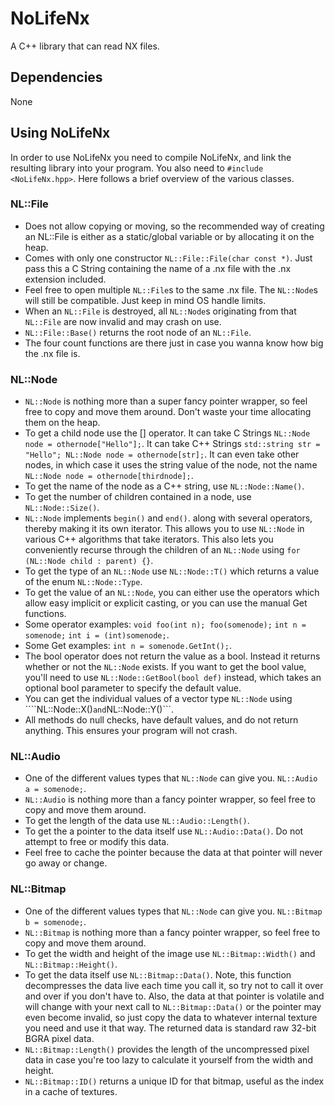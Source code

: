 # NoLifeNx

A C++ library that can read NX files.

## Dependencies

None

## Using NoLifeNx

In order to use NoLifeNx you need to compile NoLifeNx, and link the resulting library into your program.
You also need to ```#include <NoLifeNx.hpp>```. Here follows a brief overview of the various classes.

### NL::File

* Does not allow copying or moving, so the recommended way of creating an NL::File is either as a static/global variable
  or by allocating it on the heap.
* Comes with only one constructor ```NL::File::File(char const *)```.
  Just pass this a C String containing the name of a .nx file with the .nx extension included.
* Feel free to open multiple ```NL::File```s to the same .nx file. The ```NL::Node```s will still be compatible.
  Just keep in mind OS handle limits.
* When an ```NL::File``` is destroyed, all ```NL::Node```s originating from that ```NL::File``` are now invalid and may crash on use.
* ```NL::File::Base()``` returns the root node of an ```NL::File```.
* The four count functions are there just in case you wanna know how big the .nx file is.

### NL::Node

* ```NL::Node``` is nothing more than a super fancy pointer wrapper, so feel free to copy and move them around.
  Don't waste your time allocating them on the heap.
* To get a child node use the [] operator. It can take C Strings ```NL::Node node = othernode["Hello"];```.
  It can take C++ Strings ```std::string str = "Hello"; NL::Node node = othernode[str];```.
  It can even take other nodes, in which case it uses the string value of the node, not the name ```NL::Node node = othernode[thirdnode];```.
* To get the name of the node as a C++ string, use ```NL::Node::Name()```.
* To get the number of children contained in a node, use ```NL::Node::Size()```.
* ```NL::Node``` implements ```begin()``` and ```end()```. along with several operators, thereby making it its own iterator.
  This allows you to use ```NL::Node``` in various C++ algorithms that take iterators.
  This also lets you conveniently recurse through the children of an ```NL::Node``` using ```for (NL::Node child : parent) {}```.
* To get the type of an ```NL::Node``` use ```NL::Node::T()``` which returns a value of the enum ```NL::Node::Type```.
* To get the value of an ```NL::Node```, you can either use the operators which allow easy implicit or explicit casting,
  or you can use the manual Get functions.
* Some operator examples: ```void foo(int n); foo(somenode);``` ```int n = somenode;``` ```int i = (int)somenode;```.
* Some Get examples: ```int n = somenode.GetInt();```.
* The bool operator does not return the value as a bool. Instead it returns whether or not the ```NL::Node``` exists.
  If you want to get the bool value, you'll need to use ```NL::Node::GetBool(bool def)``` instead,
  which takes an optional bool parameter to specify the default value.
* You can get the individual values of a vector type ```NL::Node``` using ````NL::Node::X()``` and ```NL::Node::Y()```.
* All methods do null checks, have default values, and do not return anything. This ensures your program will not crash.

### NL::Audio

* One of the different values types that ```NL::Node``` can give you. ```NL::Audio a = somenode;```.
* ```NL::Audio``` is nothing more than a fancy pointer wrapper, so feel free to copy and move them around.
* To get the length of the data use ```NL::Audio::Length()```.
* To get the a pointer to the data itself use ```NL::Audio::Data()```. Do not attempt to free or modify this data.
* Feel free to cache the pointer because the data at that pointer will never go away or change.

### NL::Bitmap

* One of the different values types that ```NL::Node``` can give you. ```NL::Bitmap b = somenode;```.
* ```NL::Bitmap``` is nothing more than a fancy pointer wrapper, so feel free to copy and move them around.
* To get the width and height of the image use ```NL::Bitmap::Width()``` and ```NL::Bitmap::Height()```.
* To get the data itself use ```NL::Bitmap::Data()```. Note, this function decompresses the data live each time you call it, so try not to call it over and over if you don't have to.
  Also, the data at that pointer is volatile and will change with your next call to ```NL::Bitmap::Data()``` or the pointer may even become invalid,
  so just copy the data to whatever internal texture you need and use it that way. The returned data is standard raw 32-bit BGRA pixel data.
* ```NL::Bitmap::Length()``` provides the length of the uncompressed pixel data in case you're too lazy to calculate it yourself from the width and height.
* ```NL::Bitmap::ID()``` returns a unique ID for that bitmap, useful as the index in a cache of textures.
